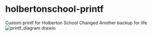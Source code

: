 # holbertonschool-printf
Custom printf for Holberton School
Changed
Another backup for life
![printf_diagram drawio](https://github.com/user-attachments/assets/2c34cc37-842e-446c-9654-4ce42c88c5ea)
